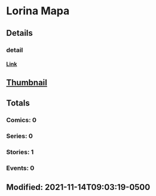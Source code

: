 # Lorina  Mapa 
## Details
### detail
#### [Link](http://marvel.com/comics/creators/13894/lorina_mapa?utm_campaign=apiRef&utm_source=225578a89fc76f3d20fbffda5d17a88d)
## [Thumbnail](http://i.annihil.us/u/prod/marvel/i/mg/b/40/image_not_available.jpg)
## Totals
### Comics: 0
### Series: 0
### Stories: 1
### Events: 0
## Modified: 2021-11-14T09:03:19-0500